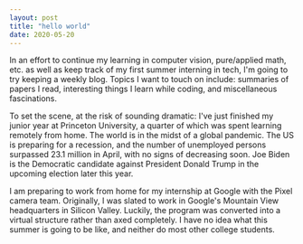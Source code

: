 ```yaml
---
layout: post
title: "hello world"
date: 2020-05-20
---
```


In an effort to continue my learning in computer vision, pure/applied math, etc. as well as keep track of my first summer interning in tech, I'm going to try keeping a weekly blog. Topics I want to touch on include: summaries of papers I read, interesting things I learn while coding, and miscellaneous fascinations.

To set the scene, at the risk of sounding dramatic: I've just finished my junior year at Princeton University, a quarter of which was spent learning remotely from home. The world is in the midst of a global pandemic. The US is preparing for a recession, and the number of unemployed persons surpassed 23.1 million in April, with no signs of decreasing soon. Joe Biden is the Democratic candidate against President Donald Trump in the upcoming election later this year.

I am preparing to work from home for my internship at Google with the Pixel camera team. Originally, I was slated to work in Google's Mountain View headquarters in Silicon Valley. Luckily, the program was converted into a virtual structure rather than axed completely. I have no idea what this summer is going to be like, and neither do most other college students.
